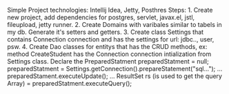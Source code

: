 Simple Project
technologies: Intellij Idea, Jetty, Posthres
  Steps:
    1. Create new project, add dependencies for postgres, servlet, javax.el, jstl, fileupload, jetty runner.
    2. Create Domains with varibales similar to tabels in my db. Generate it's setters and getters.
    3. Create class Settings that contains Connection connection and has the settings for url: jdbc.., user, psw.
    4. Create Dao classes for entitys that has the CRUD methods, 
       ex: method CreateStudent has the Connection connection intialization from Settings class.
       Declare the PreparedStatment preparedStatment = null;
       preparedStatment = Settings.getConnection().prepareStatement("sql...");
       ...
       preparedStament.executeUpdate();
       ...
       ResultSet rs (is used to get the query Array) = preparedStatment.executeQuery();

